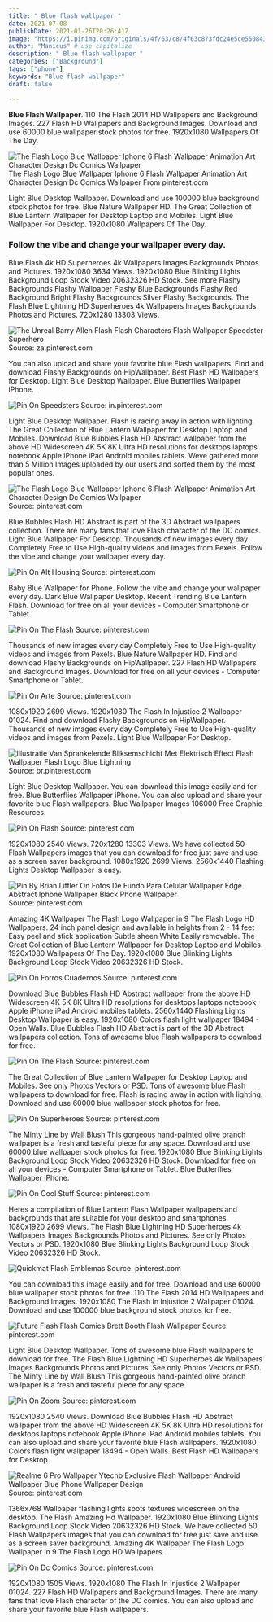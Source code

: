 ```yaml
---
title: " Blue flash wallpaper "
date: 2021-07-08
publishDate: 2021-01-26T20:26:41Z
image: "https://i.pinimg.com/originals/4f/63/c8/4f63c873fdc24e5ce55084323b72142b.jpg"
author: "Manicus" # use capitalize
description: " Blue flash wallpaper "
categories: ["Background"]
tags: ["phone"]
keywords: "Blue flash wallpaper"
draft: false

---
```



**Blue Flash Wallpaper**. 110 The Flash 2014 HD Wallpapers and Background Images. 227 Flash HD Wallpapers and Background Images. Download and use 60000 blue wallpaper stock photos for free. 1920x1080 Wallpapers Of The Day.

![The Flash Logo Blue Wallpaper Iphone 6 Flash Wallpaper Animation Art Character Design Dc Comics Wallpaper](https://i.pinimg.com/originals/06/d3/57/06d357e17e00f2636fbb9c7600827b39.png "The Flash Logo Blue Wallpaper Iphone 6 Flash Wallpaper Animation Art Character Design Dc Comics Wallpaper")
The Flash Logo Blue Wallpaper Iphone 6 Flash Wallpaper Animation Art Character Design Dc Comics Wallpaper From pinterest.com


Light Blue Desktop Wallpaper. Download and use 100000 blue background stock photos for free. Blue Nature Wallpaper HD. The Great Collection of Blue Lantern Wallpaper for Desktop Laptop and Mobiles. Light Blue Wallpaper For Desktop. 1920x1080 Wallpapers Of The Day.

### Follow the vibe and change your wallpaper every day.

Blue Flash 4k HD Superheroes 4k Wallpapers Images Backgrounds Photos and Pictures. 1920x1080 3634 Views. 1920x1080 Blue Blinking Lights Background Loop Stock Video 20632326 HD Stock. See more Flashy Backgrounds Flashy Wallpaper Flashy Blue Backgrounds Flashy Red Background Bright Flashy Backgrounds Silver Flashy Backgrounds. The Flash Blue Lightning HD Superheroes 4k Wallpapers Images Backgrounds Photos and Pictures. 720x1280 13303 Views.


![The Unreal Barry Allen Flash Flash Characters Flash Wallpaper Speedster Superhero](https://i.pinimg.com/originals/47/b3/1d/47b31d09422b5287f5a72c3fe3e57dc5.jpg "The Unreal Barry Allen Flash Flash Characters Flash Wallpaper Speedster Superhero")
Source: za.pinterest.com

You can also upload and share your favorite blue Flash wallpapers. Find and download Flashy Backgrounds on HipWallpaper. Best Flash HD Wallpapers for Desktop. Light Blue Desktop Wallpaper. Blue Butterflies Wallpaper iPhone.

![Pin On Speedsters](https://i.pinimg.com/originals/18/12/a8/1812a848a30a8cac72ab55621bf1fc59.jpg "Pin On Speedsters")
Source: in.pinterest.com

Light Blue Desktop Wallpaper. Flash is racing away in action with lighting. The Great Collection of Blue Lantern Wallpaper for Desktop Laptop and Mobiles. Download Blue Bubbles Flash HD Abstract wallpaper from the above HD Widescreen 4K 5K 8K Ultra HD resolutions for desktops laptops notebook Apple iPhone iPad Android mobiles tablets. Weve gathered more than 5 Million Images uploaded by our users and sorted them by the most popular ones.

![The Flash Logo Blue Wallpaper Iphone 6 Flash Wallpaper Animation Art Character Design Dc Comics Wallpaper](https://i.pinimg.com/originals/06/d3/57/06d357e17e00f2636fbb9c7600827b39.png "The Flash Logo Blue Wallpaper Iphone 6 Flash Wallpaper Animation Art Character Design Dc Comics Wallpaper")
Source: pinterest.com

Blue Bubbles Flash HD Abstract is part of the 3D Abstract wallpapers collection. There are many fans that love Flash character of the DC comics. Light Blue Wallpaper For Desktop. Thousands of new images every day Completely Free to Use High-quality videos and images from Pexels. Follow the vibe and change your wallpaper every day.

![Pin On Alt Housing](https://i.pinimg.com/originals/e1/c5/92/e1c592940bfa43100b4e62c7c5ed8d46.jpg "Pin On Alt Housing")
Source: pinterest.com

Baby Blue Wallpaper for Phone. Follow the vibe and change your wallpaper every day. Dark Blue Wallpaper Desktop. Recent Trending Blue Lantern Flash. Download for free on all your devices - Computer Smartphone or Tablet.

![Pin On The Flash](https://i.pinimg.com/originals/ca/8d/37/ca8d375461096c4b4b4f414b419aa628.jpg "Pin On The Flash")
Source: pinterest.com

Thousands of new images every day Completely Free to Use High-quality videos and images from Pexels. Blue Nature Wallpaper HD. Find and download Flashy Backgrounds on HipWallpaper. 227 Flash HD Wallpapers and Background Images. Download for free on all your devices - Computer Smartphone or Tablet.

![Pin On Arte](https://i.pinimg.com/originals/e4/3d/f7/e43df74603be1a0ef8c1b56e0e733009.jpg "Pin On Arte")
Source: pinterest.com

1080x1920 2699 Views. 1920x1080 The Flash In Injustice 2 Wallpaper 01024. Find and download Flashy Backgrounds on HipWallpaper. Thousands of new images every day Completely Free to Use High-quality videos and images from Pexels. Light Blue Wallpaper For Desktop.

![Illustratie Van Sprankelende Bliksemschicht Met Elektrisch Effect Flash Wallpaper Flash Logo Blue Lightning](https://i.pinimg.com/originals/0c/03/54/0c0354b2322fed8001e310c48894cbba.jpg "Illustratie Van Sprankelende Bliksemschicht Met Elektrisch Effect Flash Wallpaper Flash Logo Blue Lightning")
Source: br.pinterest.com

Light Blue Desktop Wallpaper. You can download this image easily and for free. Blue Butterflies Wallpaper iPhone. You can also upload and share your favorite blue Flash wallpapers. Blue Wallpaper Images 106000 Free Graphic Resources.

![Pin On Flash](https://i.pinimg.com/originals/f7/04/c6/f704c6fecb4e32c1a079fb5d8e7ce677.jpg "Pin On Flash")
Source: pinterest.com

1920x1080 2540 Views. 720x1280 13303 Views. We have collected 50 Flash Wallpapers images that you can download for free just save and use as a screen saver background. 1080x1920 2699 Views. 2560x1440 Flashing Lights Desktop Wallpaper is easy.

![Pin By Brian Littler On Fotos De Fundo Para Celular Wallpaper Edge Abstract Iphone Wallpaper Black Phone Wallpaper](https://i.pinimg.com/originals/c1/ac/0a/c1ac0a743ef23918a1feb5e03dca0e56.jpg "Pin By Brian Littler On Fotos De Fundo Para Celular Wallpaper Edge Abstract Iphone Wallpaper Black Phone Wallpaper")
Source: pinterest.com

Amazing 4K Wallpaper The Flash Logo Wallpaper in 9 The Flash Logo HD Wallpapers. 24 inch panel design and available in heights from 2 - 14 feet Easy peel and stick application Subtle sheen White Easily removable. The Great Collection of Blue Lantern Wallpaper for Desktop Laptop and Mobiles. 1920x1080 Wallpapers Of The Day. 1920x1080 Blue Blinking Lights Background Loop Stock Video 20632326 HD Stock.

![Pin On Forros Cuadernos](https://i.pinimg.com/originals/6f/21/08/6f2108463d48dce6bdb1a4561740692c.jpg "Pin On Forros Cuadernos")
Source: pinterest.com

Download Blue Bubbles Flash HD Abstract wallpaper from the above HD Widescreen 4K 5K 8K Ultra HD resolutions for desktops laptops notebook Apple iPhone iPad Android mobiles tablets. 2560x1440 Flashing Lights Desktop Wallpaper is easy. 1920x1080 Colors flash light wallpaper 18494 - Open Walls. Blue Bubbles Flash HD Abstract is part of the 3D Abstract wallpapers collection. Tons of awesome blue Flash wallpapers to download for free.

![Pin On The Flash](https://i.pinimg.com/736x/64/b2/03/64b203bcc51faaa378bc67fa2faf53e5.jpg "Pin On The Flash")
Source: pinterest.com

The Great Collection of Blue Lantern Wallpaper for Desktop Laptop and Mobiles. See only Photos Vectors or PSD. Tons of awesome blue Flash wallpapers to download for free. Flash is racing away in action with lighting. Download and use 60000 blue wallpaper stock photos for free.

![Pin On Superheroes](https://i.pinimg.com/736x/d7/58/a9/d758a98e5b61960b1971ae4b0486796a.jpg "Pin On Superheroes")
Source: pinterest.com

The Minty Line by Wall Blush This gorgeous hand-painted olive branch wallpaper is a fresh and tasteful piece for any space. Download and use 60000 blue wallpaper stock photos for free. 1920x1080 Blue Blinking Lights Background Loop Stock Video 20632326 HD Stock. Download for free on all your devices - Computer Smartphone or Tablet. Blue Butterflies Wallpaper iPhone.

![Pin On Cool Stuff](https://i.pinimg.com/originals/6c/de/e5/6cdee513814077d0f84d30f3e159fbbf.jpg "Pin On Cool Stuff")
Source: pinterest.com

Heres a compilation of Blue Lantern Flash Wallpaper wallpapers and backgrounds that are suitable for your desktop and smartphones. 1080x1920 2699 Views. The Flash Blue Lightning HD Superheroes 4k Wallpapers Images Backgrounds Photos and Pictures. See only Photos Vectors or PSD. 1920x1080 Blue Blinking Lights Background Loop Stock Video 20632326 HD Stock.

![Quickmat Flash Emblemas](https://i.pinimg.com/736x/f3/04/d5/f304d521cd24f88c7d43fbe1d75753e2.jpg "Quickmat Flash Emblemas")
Source: pinterest.com

You can download this image easily and for free. Download and use 60000 blue wallpaper stock photos for free. 110 The Flash 2014 HD Wallpapers and Background Images. 1920x1080 The Flash In Injustice 2 Wallpaper 01024. Download and use 100000 blue background stock photos for free.

![Future Flash Flash Comics Brett Booth Flash Wallpaper](https://i.pinimg.com/originals/ef/dd/37/efdd376a6074faa7a04738302d418826.jpg "Future Flash Flash Comics Brett Booth Flash Wallpaper")
Source: pinterest.com

Light Blue Desktop Wallpaper. Tons of awesome blue Flash wallpapers to download for free. The Flash Blue Lightning HD Superheroes 4k Wallpapers Images Backgrounds Photos and Pictures. See only Photos Vectors or PSD. The Minty Line by Wall Blush This gorgeous hand-painted olive branch wallpaper is a fresh and tasteful piece for any space.

![Pin On Zoom](https://i.pinimg.com/originals/5c/55/a0/5c55a03c41f8b14e8f5d2f17dd789be4.jpg "Pin On Zoom")
Source: pinterest.com

1920x1080 2540 Views. Download Blue Bubbles Flash HD Abstract wallpaper from the above HD Widescreen 4K 5K 8K Ultra HD resolutions for desktops laptops notebook Apple iPhone iPad Android mobiles tablets. You can also upload and share your favorite blue Flash wallpapers. 1920x1080 Colors flash light wallpaper 18494 - Open Walls. Best Flash HD Wallpapers for Desktop.

![Realme 6 Pro Wallpaper Ytechb Exclusive Flash Wallpaper Android Wallpaper Blue Phone Wallpaper Design](https://i.pinimg.com/originals/61/24/5c/61245cd47eb06518047a838d538f0693.jpg "Realme 6 Pro Wallpaper Ytechb Exclusive Flash Wallpaper Android Wallpaper Blue Phone Wallpaper Design")
Source: pinterest.com

1366x768 Wallpaper flashing lights spots textures widescreen on the desktop. The Flash Amazing Hd Wallpaper. 1920x1080 Blue Blinking Lights Background Loop Stock Video 20632326 HD Stock. We have collected 50 Flash Wallpapers images that you can download for free just save and use as a screen saver background. Amazing 4K Wallpaper The Flash Logo Wallpaper in 9 The Flash Logo HD Wallpapers.

![Pin On Dc Comics](https://i.pinimg.com/originals/4f/63/c8/4f63c873fdc24e5ce55084323b72142b.jpg "Pin On Dc Comics")
Source: pinterest.com

1920x1080 1505 Views. 1920x1080 The Flash In Injustice 2 Wallpaper 01024. 227 Flash HD Wallpapers and Background Images. There are many fans that love Flash character of the DC comics. You can also upload and share your favorite blue Flash wallpapers.

